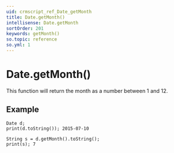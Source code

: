 ```yaml
---
uid: crmscript_ref_Date_getMonth
title: Date.getMonth()
intellisense: Date.getMonth
sortOrder: 201
keywords: getMonth()
so.topic: reference
so.yml: 1
---
```


# Date.getMonth()

This function will return the month as a number between 1 and 12.

## Example

    Date d;
    print(d.toString()); 2015-07-10
   
    String s = d.getMonth().toString();
    print(s); 7
